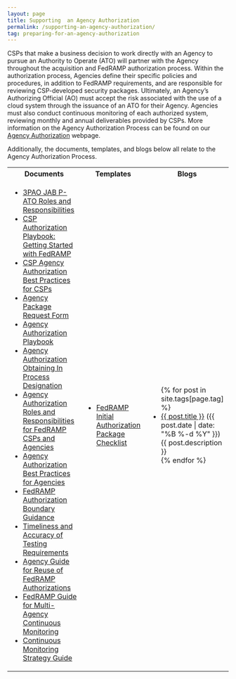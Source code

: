 ```yaml
---
layout: page
title: Supporting  an Agency Authorization
permalink: /supporting-an-agency-authorization/
tag: preparing-for-an-agency-authorization
---
```

<p>CSPs that make a business decision to work directly with an Agency to pursue an Authority to Operate (ATO) will partner with the Agency throughout the acquisition and FedRAMP authorization process. Within the authorization process, Agencies define their specific policies and procedures, in addition to FedRAMP requirements, and are responsible for reviewing CSP-developed security packages. Ultimately, an Agency’s Authorizing Official (AO) must accept the risk associated with the use of a cloud system through the issuance of an ATO for their Agency. Agencies must also conduct continuous monitoring of each authorized system, reviewing monthly and annual deliverables provided by CSPs. More information on  the Agency Authorization Process can be found on our <a href="agency-authorization">Agency Authorization</a> webpage.</p>
<p>Additionally, the documents, templates, and blogs below all relate to the Agency Authorization Process. </p>
<table>
<tr>
<th>Documents</th>
<th>Templates</th>
<th>Blogs</th>
</tr>
<td>
<ul>
<li><a href="{{site.baseurl}}/assets/resources/documents/3PAO_Roles_and_Responsibilities.pdf">3PAO JAB P-ATO Roles and Responsibilities</a></li>
<li><a href="{{site.baseurl}}/assets/resources/documents/CSP_Authorization_Playbook_Getting_Started_with_FedRAMP.pdf">CSP Authorization Playbook: Getting Started with FedRAMP</a></li>
<li><a href="{{site.baseurl}}/assets/resources/documents/CSP_Agency_Authorization_Best_Practices_for_CSPs.pdf">CSP Agency Authorization Best Practices for CSPs </a></li>
<li><a href="{{site.baseurl}}/assets/resources/documents/Agency_Package_Request_Form.pdf">Agency Package Request Form</a></li>
<li><a href="{{site.baseurl}}/assets/resources/documents/Agency_Authorization_Playbook.pdf">Agency Authorization Playbook</a></li>
<li><a href="{{site.baseurl}}/assets/resources/documents/Agency_Authorization_Obtaining_In_Process_Designation.pdf">Agency Authorization Obtaining In Process Designation</a></li>
<li><a href="{{site.baseurl}}/assets/resources/documents/Agency_Authorization_Roles_and_Responsibilities_for_FedRAMP_CSPs_and_Agencies.pdf">Agency Authorization Roles and Responsibilities for FedRAMP CSPs and Agencies</a></li>
<li><a href="{{site.baseurl}}/assets/resources/documents/Agency_Authorization_Best_Practices_for_Agencies.pdf">Agency Authorization Best Practices for Agencies</a></li>
<li><a href="{{site.baseurl}}/assets/resources/documents/CSP_A_FedRAMP_Authorization_Boundary_Guidance.pdf">FedRAMP Authorization Boundary Guidance</a></li>
<li><a href="{{site.baseurl}}/assets/resources/documents/CSP_Timeliness_and_Accuracy_of_Testing_Requirements.pdf">Timeliness and Accuracy of Testing Requirements</a></li>
<li><a href="{{site.baseurl}}/assets/resources/documents/Agency_Guide_for_Reuse_of_FedRAMP_Authorizations.pdf">Agency Guide for Reuse of FedRAMP Authorizations</a></li>
<li><a href="{{site.baseurl}}/assets/resources/documents/Agency_Guide_for_Multi-Agency_Continuous_Monitoring.pdf">FedRAMP Guide for Multi-Agency Continuous Monitoring</a></li>
<li><a href="{{site.baseurl}}/assets/resources/documents/CSP_Continuous_Monitoring_Strategy_Guide.pdf">Continuous Monitoring Strategy Guide</a></li>
</ul>
</td>
<td>
<ul>
<li><a href="{{site.baseurl}}/assets/resources/templates/FedRAMP-Initial-Authorization-Package-Checklist.xls">FedRAMP Initial Authorization Package Checklist</a></li>
</ul>
</td>
<td>
<ul>
{% for post in site.tags[page.tag] %}
  <li><a href="{{ post.url }}">{{ post.title }}</a> ({{ post.date | date: "%B %-d %Y" }})<br>
    {{ post.description }}
  </li>
{% endfor %}
</ul>
</td>
